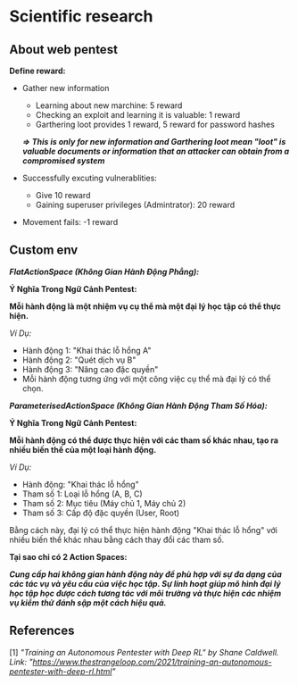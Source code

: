 # Scientific research

## About web pentest
**Define reward:**

  * Gather new information
    
    * Learning about new marchine: 5 reward
    * Checking an exploit and learning it is valuable: 1 reward
    * Garthering loot provides 1 reward, 5 reward for password hashes
    
    **_=> This is only for new information and Garthering loot mean "loot" is valuable documents or information that an attacker can obtain from a compromised system_**

  * Successfully excuting vulnerablities:
    * Give 10 reward
    * Gaining superuser privileges (Admintrator): 20 reward

  * Movement fails: -1 reward

## Custom env
**_FlatActionSpace (Không Gian Hành Động Phẳng):_**

**Ý Nghĩa Trong Ngữ Cảnh Pentest:**
 
 **Mỗi hành động là một nhiệm vụ cụ thể mà một đại lý học tập có thể thực hiện.**
 
 _Ví Dụ:_
   
  * Hành động 1: "Khai thác lỗ hổng A"
  * Hành động 2: "Quét dịch vụ B"
  * Hành động 3: "Nâng cao đặc quyền"
  * Mỗi hành động tương ứng với một công việc cụ thể mà đại lý có thể chọn.

**_ParameterisedActionSpace (Không Gian Hành Động Tham Số Hóa):_**

**Ý Nghĩa Trong Ngữ Cảnh Pentest:**

**Mỗi hành động có thể được thực hiện với các tham số khác nhau, tạo ra nhiều biến thể của một loại hành động.**

_Ví Dụ:_

  * Hành động: "Khai thác lỗ hổng"
  * Tham số 1: Loại lỗ hổng (A, B, C)
  * Tham số 2: Mục tiêu (Máy chủ 1, Máy chủ 2)
  * Tham số 3: Cấp độ đặc quyền (User, Root)
    
Bằng cách này, đại lý có thể thực hiện hành động "Khai thác lỗ hổng" với nhiều biến thể khác nhau bằng cách thay đổi các tham số.

**Tại sao chỉ có 2 Action Spaces:**

**_Cung cấp hai không gian hành động này để phù hợp với sự đa dạng của các tác vụ và yêu cầu của việc học tập. Sự linh hoạt giúp mô hình đại lý học tập học được cách tương tác với môi trường và thực hiện các nhiệm vụ kiểm thử đánh sập một cách hiệu quả._**

## References
[1] _"Training an Autonomous Pentester with Deep RL" by Shane Caldwell. Link: "https://www.thestrangeloop.com/2021/training-an-autonomous-pentester-with-deep-rl.html"_
